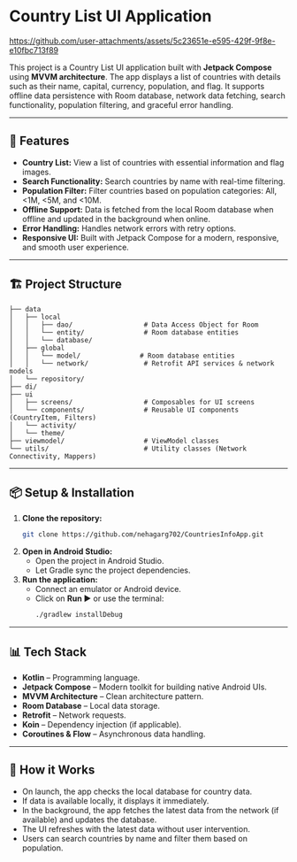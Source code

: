 # Country List UI Application

https://github.com/user-attachments/assets/5c23651e-e595-429f-9f8e-e10fbc713f89

This project is a Country List UI application built with **Jetpack Compose** using **MVVM architecture**. The app displays a list of countries with details such as their name, capital, currency, population, and flag. It supports offline data persistence with Room database, network data fetching, search functionality, population filtering, and graceful error handling.

---

## 🚀 **Features**
- **Country List:** View a list of countries with essential information and flag images.
- **Search Functionality:** Search countries by name with real-time filtering.
- **Population Filter:** Filter countries based on population categories: All, <1M, <5M, and <10M.
- **Offline Support:** Data is fetched from the local Room database when offline and updated in the background when online.
- **Error Handling:** Handles network errors with retry options.
- **Responsive UI:** Built with Jetpack Compose for a modern, responsive, and smooth user experience.

---

## 🏗️ **Project Structure**
```plaintext
├── data
│   ├── local
│   │   ├── dao/                  # Data Access Object for Room
│   │   └── entity/               # Room database entities
│   │   └── database/            
│   ├── global
│   │   └── model/               # Room database entities
│   │   └── network/              # Retrofit API services & network models
│   └── repository/
├── di/
├── ui
│   ├── screens/                  # Composables for UI screens
│   └── components/               # Reusable UI components (CountryItem, Filters)
│   └── activity/               
│   └── theme/               
├── viewmodel/                    # ViewModel classes
└── utils/                        # Utility classes (Network Connectivity, Mappers)
```

---

## 📦 **Setup & Installation**
1. **Clone the repository:**
   ```bash
   git clone https://github.com/nehagarg702/CountriesInfoApp.git
   ```
2. **Open in Android Studio:**
   - Open the project in Android Studio.
   - Let Gradle sync the project dependencies.
3. **Run the application:**
   - Connect an emulator or Android device.
   - Click on **Run ▶️** or use the terminal:
     ```bash
     ./gradlew installDebug
     ```

---

## 📊 **Tech Stack**
- **Kotlin** – Programming language.
- **Jetpack Compose** – Modern toolkit for building native Android UIs.
- **MVVM Architecture** – Clean architecture pattern.
- **Room Database** – Local data storage.
- **Retrofit** – Network requests.
- **Koin** – Dependency injection (if applicable).
- **Coroutines & Flow** – Asynchronous data handling.

---

## 🔎 **How it Works**
- On launch, the app checks the local database for country data.
- If data is available locally, it displays it immediately.
- In the background, the app fetches the latest data from the network (if available) and updates the database.
- The UI refreshes with the latest data without user intervention.
- Users can search countries by name and filter them based on population.

